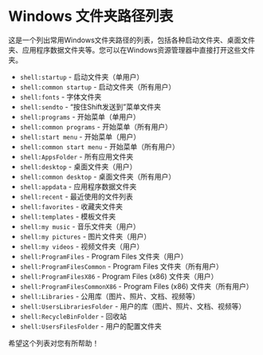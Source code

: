 # Windows 文件夹路径列表

这是一个列出常用Windows文件夹路径的列表，包括各种启动文件夹、桌面文件夹、应用程序数据文件夹等。您可以在Windows资源管理器中直接打开这些文件夹。

- `shell:startup` - 启动文件夹（单用户）
- `shell:common startup` - 启动文件夹（所有用户）
- `shell:fonts` - 字体文件夹
- `shell:sendto` - “按住Shift发送到”菜单文件夹
- `shell:programs` - 开始菜单（单用户）
- `shell:common programs` - 开始菜单（所有用户）
- `shell:start menu` - 开始菜单（用户）
- `shell:common start menu` - 开始菜单（所有用户）
- `shell:AppsFolder` - 所有应用文件夹
- `shell:desktop` - 桌面文件夹（用户）
- `shell:common desktop` - 桌面文件夹（所有用户）
- `shell:appdata` - 应用程序数据文件夹
- `shell:recent` - 最近使用的文件列表
- `shell:favorites` - 收藏夹文件夹
- `shell:templates` - 模板文件夹
- `shell:my music` - 音乐文件夹（用户）
- `shell:my pictures` - 图片文件夹（用户）
- `shell:my videos` - 视频文件夹（用户）
- `shell:ProgramFiles` - Program Files 文件夹（用户）
- `shell:ProgramFilesCommon` - Program Files 文件夹（所有用户）
- `shell:ProgramFilesX86` - Program Files (x86) 文件夹（用户）
- `shell:ProgramFilesCommonX86` - Program Files (x86) 文件夹（所有用户）
- `shell:Libraries` - 公用库（图片、照片、文档、视频等）
- `shell:UsersLibrariesFolder` - 用户的库（图片、照片、文档、视频等）
- `shell:RecycleBinFolder` - 回收站
- `shell:UsersFilesFolder` - 用户的配置文件夹

希望这个列表对您有所帮助！
